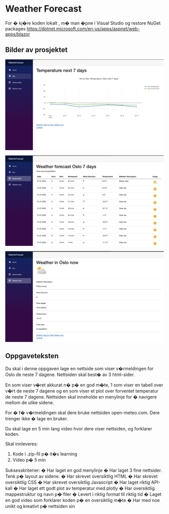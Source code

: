 # Weather Forecast

For � kj�re koden lokalt , m� man �pne i Visual Studio og restore NuGet packages
https://dotnet.microsoft.com/en-us/apps/aspnet/web-apps/blazor


## Bilder av prosjektet


![WeatherPlot](./Readmeimages/WeatherforecastPlot.png)

![WeatherTable](./Readmeimages/WeatherforecastTable.png)

![WeatherNow](./Readmeimages/WeatherforecastWeatherNow.png)



## Oppgaveteksten
Du skal i denne oppgaven lage en nettside som viser v�rmeldingen for Oslo de neste 7 dagene. 
Nettsiden skal best� av 3 html-sider. 

En som viser v�ret akkurat n� p� en god m�te, 
1 som viser en tabell over v�rt de neste 7 dagene 
og en som viser et plot over forventet temperatur de neste 7 dagene. 
Nettsiden skal inneholde en menylinje for � navigere mellom de ulike sidene. 
 
For � f� v�rmeldingen skal dere bruke nettsiden open-meteo.com. Dere trenger ikke � lage en bruker. 
 
Du skal lage en 5 min lang video hvor dere viser nettsiden, og forklarer koden.
 
Skal innleveres:
1. Kode i .zip-fil p� it�s learning
2. Video p� 5 min
	 
Suksesskriterier:
� Har laget en god menylinje
� Har laget 3 fine nettsider. Tenk p� layout av sidene. 
� Har skrevet oversiktlig HTML
� Har skrevet oversiktlig CSS
� Har skrevet oversiktlig Javascript
� Har laget riktig API-kall
� Har laget ett godt plot av temperatur med plotly
� Har oversiktlig mappestruktur og navn p� filer
� Levert i riktig format til riktig tid
� Laget en god video som forklarer koden p� en oversiktlig m�te
� Har med noe unikt og kreativt p� nettsiden sin
